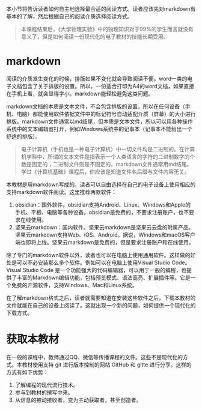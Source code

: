 
本小节将告诉读者如何自主地选择最合适的阅读方式。读者应该先对markdown有基本的了解，然后根据自己的阅读介质选择阅读方式。

> 本课程结束后，《大学物理实验》中的物理知识对于99%的学生而言就没有意义了，但是如何阅读一份现代化的电子教材的技能长期受用。

# markdown
阅读的介质发生变化的时候，排版如果不变化就会导致阅读不便。word一类的电子文档包含了关于排版的设置。所以，一份适合打印为A4的word文档，如果直接在手机上看，就会显得字小。markdown能轻松避免这类问题。

markdown文档的本质是文本文件，不会包含排版的设置，所以在任何设备（手机、电脑）都能使用软件依据文件中的标记符号自动适配介质（屏幕）的大小进行排版。markdown文件通常以md结尾，但本质是文本文件，所以可以用各种操作系统中的文本编辑器打开，例如Windows系统中的记事本（记事本不能给出一个舒适的排版）。

> 电子计算机（手机也是一种电子计算机）中一切文件均是二进制的。在计算机学科中，所谓的文本文件是指表示一个人类语言的字符的二进制数字的个数是固定的；二进制文件则是不固定的。markdown文件通常用md结尾。学过《计算机基础》课程后，你应该是知道文件名后缀与文件内容无关。

本教材是用markdown写成的。读者可以自由选择在自己的电子设备上使用相应的支持markdown软件阅读。这里推荐两款软件：

1. obsidian：国外软件。obsidian支持Android、Linux、Windows和Apple的手机、平板、电脑等各种设备。obsidian是免费的，不要求注册账户，也不要求在线使用。
2. 坚果云markdown：国内软件。坚果云markdown是坚果云云盘的附属产品。坚果云markdown支持Web、iOS、Android。据说，Windows和macOS客户端也即将上线。坚果云markdown是免费的，但是要求注册账户和在线使用。

除了专门的markdown软件以外，读者也可以在电脑上使用通用软件。这样做的好处是可以不必安装那么多个软件。例如可以在电脑上使用Visual Studio Code。Visual Studio Code 是一个功能强大的代码编辑器，可以用于一般的编程，也提供了丰富的Markdown编辑功能，包括预览模式、语法高亮、扩展插件等。它是一个免费的开源软件，支持Windows、Mac和Linux系统。

在了解markdown格式之后，读者就需要知道在安装这些软件之后，下载本教材的文件就能在自己的设备上阅读了。这就出现一个新的问题，如何提供一个现代化的下载方式。

# 获取本教材
在一般的课程中，教师通过QQ、微信等传播课程的文件。这些不是现代化的方式。本教材使用支持 git 进行版本控制的网站 GitHub 和 gitte 进行分享。这样的方式有如下优势：

1. 了解编程的现代流行技术。
2. 参与到教材的撰写中来。
3. 从信息的被动接收者，变为主动获取者，甚至创造者。
